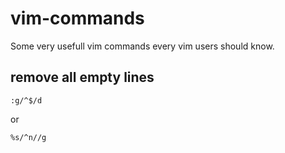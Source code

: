 # vim-commands
Some very usefull vim commands every vim users should know.


## remove all empty lines
```
:g/^$/d
```
or
```
%s/^n//g
```
